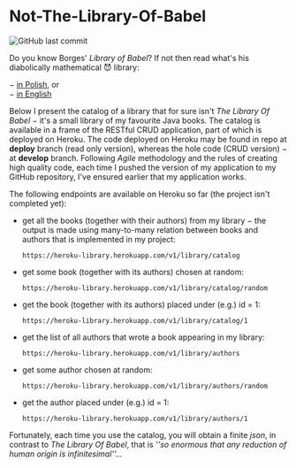 
# Not-The-Library-Of-Babel

![GitHub last commit](https://img.shields.io/github/last-commit/joajar/Not-The-Library-Of-Babel)

Do you know Borges' _Library of Babel_? 
If not then read what's his diabolically mathematical 😈 library: <br>

&minus; [in Polish](https://przekroj.pl/kultura/biblioteka-babel1-jorge-luis-borges), or <br>
&minus; [in English](https://maskofreason.files.wordpress.com/2011/02/the-library-of-babel-by-jorge-luis-borges.pdf)

Below I present the catalog of a library that for sure isn't _The Library Of Babel_ &minus; 
it's a small library of my favourite Java books. 
The catalog is available in a frame of the RESTful CRUD application, part of which is deployed on Heroku. 
The code deployed on Heroku may be found in repo at 
**deploy** branch (read only version), whereas the hole code (CRUD version) &minus; 
at **develop** branch. Following _Agile_ methodology 
and the rules of creating high quality code, 
each time I pushed the version of my application to my GitHub repository, 
I've ensured earlier that my application works. 

The following endpoints are available on Heroku so far 
(the project isn't completed yet):
<ul>
<li>
get all the books (together with their authors)
from my library &minus; the output is made using 
many-to-many relation between books and authors
that is implemented in my project:

`https://heroku-library.herokuapp.com/v1/library/catalog`
</li>
<li>
get some book (together with its authors) chosen at random:

`https://heroku-library.herokuapp.com/v1/library/catalog/random`
</li>
<li>
get the book (together with its authors) placed under (e.g.) id = 1:

`https://heroku-library.herokuapp.com/v1/library/catalog/1`
</li>
<li>
get the list of all authors that wrote a book appearing in my library:

`https://heroku-library.herokuapp.com/v1/library/authors`
</li>
<li>
get some author chosen at random:

`https://heroku-library.herokuapp.com/v1/library/authors/random`
</li>
<li>
get the author placed under (e.g.) id = 1:

`https://heroku-library.herokuapp.com/v1/library/authors/1`
</li>
</ul>

Fortunately, each time you use the catalog, you will obtain a finite _json_, in 
contrast to _The Library Of Babel_, that is _''so enormous that any
reduction of human origin is infinitesimal''..._
